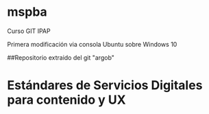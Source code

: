 # mspba
Curso GIT IPAP

Primera modificación via consola Ubuntu sobre Windows 10

##Repositorio extraido del git "argob"
# Estándares de Servicios Digitales para contenido y UX
